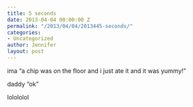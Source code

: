```yaml
---
title: 5 seconds
date: 2013-04-04 00:00:00 Z
permalink: "/2013/04/04/2013445-seconds/"
categories:
- Uncategorized
author: Jennifer
layout: post
---
```


ima &#8220;a chip was on the floor and i just ate it and it was yummy!&#8221;

daddy &#8220;ok&#8221;

lolololol
